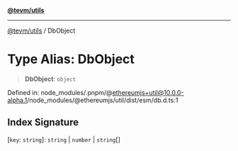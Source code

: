 [**@tevm/utils**](../README.md)

***

[@tevm/utils](../globals.md) / DbObject

# Type Alias: DbObject

> **DbObject**: `object`

Defined in: node\_modules/.pnpm/@ethereumjs+util@10.0.0-alpha.1/node\_modules/@ethereumjs/util/dist/esm/db.d.ts:1

## Index Signature

\[`key`: `string`\]: `string` \| `number` \| `string`[]
